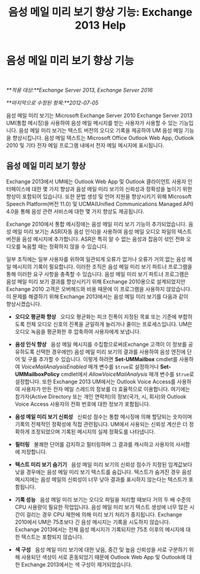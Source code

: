 ﻿---
title: '음성 메일 미리 보기 향상 기능: Exchange 2013 Help'
TOCTitle: 음성 메일 미리 보기 향상 기능
ms:assetid: 1fcccec1-4edc-40b8-948c-111647d7d770
ms:mtpsurl: https://technet.microsoft.com/ko-kr/library/JJ150501(v=EXCHG.150)
ms:contentKeyID: 50482701
ms.date: 05/22/2018
mtps_version: v=EXCHG.150
ms.translationtype: MT
---

# 음성 메일 미리 보기 향상 기능

 

_**적용 대상:**Exchange Server 2013, Exchange Server 2016_

_**마지막으로 수정된 항목:**2012-07-05_

음성 메일 미리 보기는 Microsoft Exchange Server 2010 Exchange Server 2013 UM(통합 메시징)을 사용하여 음성 메일 메시지를 받는 사용자가 사용할 수 있는 기능입니다. 음성 메일 미리 보기는 텍스트 버전의 오디오 기록을 제공하여 UM 음성 메일 기능을 향상시킵니다. 음성 메일 텍스트는 Microsoft Office Outlook Web App, Outlook 2010 및 기타 전자 메일 프로그램 내에서 전자 메일 메시지에 표시됩니다.

## 음성 메일 미리 보기 향상

Exchange 2013에서 UM에는 Outlook Web App 및 Outlook 클라이언트 사용자 인터페이스에 대한 몇 가지 향상과 음성 메일 미리 보기의 신뢰성과 정확성을 높이기 위한 향상이 포함되어 있습니다. 또한 문법 생성 및 언어 지원을 향상시키기 위해 Microsoft Speech Platform(버전 11.0) 및 UCMA(Unified Communications Managed API) 4.0을 통해 음성 관련 서비스에 대한 몇 가지 향상도 제공됩니다.

Exchange 2010에서 통합 메시징에는 음성 메일 미리 보기 기능이 추가되었습니다. 음성 메일 미리 보기는 ASR(자동 음성 인식)을 사용하여 음성 메일 오디오 파일의 텍스트 버전을 음성 메시지에 추가합니다. ASR은 특히 알 수 없는 음성과 잡음이 섞인 전화 오디오를 녹음할 때는 정확하지 않을 수 있습니다.

일부 조직에는 일부 사용자를 위하여 일관되게 오류가 없거나 오류가 거의 없는 음성 메일 메시지의 기록이 필요합니다. 이러한 조직은 음성 메일 미리 보기 파트너 프로그램을 통해 이러한 요구 사항을 충족할 수 있습니다. 음성 메일 미리 보기 파트너 프로그램은 음성 메일 미리 보기 결과를 향상시키기 위해 Exchange 2010용으로 설계되었지만 Exchange 2010 고객은 오버헤드와 비용 때문에 이 프로그램을 사용하지 않았습니다. 이 문제를 해결하기 위해 Exchange 2013에서는 음성 메일 미리 보기를 다음과 같이 향상시켰습니다.

  - **오디오 평균화 향상**   오디오 평균화는 피크 진폭이 지정된 목표 또는 기준에 부합하도록 전체 오디오 신호의 진폭을 균일하게 늘리거나 줄이는 프로세스입니다. UM은 오디오 녹음을 평균화한 후 압축하여 사용자에게 보냅니다.

  - **음성 인식 향상**   음성 메일 메시지를 수집함으로써(Exchange 고객이 이 정보를 공유하도록 선택한 경우에만) 음성 메일 미리 보기의 결과를 사용하여 음성 엔진에 단어 및 구를 추가할 수 있습니다. 이렇게 하려면 **Set-UMMailbox** cmdlet를 사용하여 *VoiceMailAnalysisEnabled* 매개 변수를 `$true`로 설정하거나 **Set-UMMailboxPolicy** cmdlet에서 *AllowVoiceMailAnalysis* 매개 변수를 `$true`로 설정합니다. 또한 Exchange 2013 UM에서는 Outlook Voice Access를 사용하여 사용자가 만든 전자 메일 스레드의 정보를 더 효율적으로 이용합니다. 여기에는 참가자(Active Directory 또는 개인 연락처)의 정보(국가, 시, 회사)와 Outlook Voice Access 사용자의 전화 번호에 대한 정보가 포함됩니다.

  - **음성 메일 미리 보기 신뢰성**   신뢰성 점수는 통합 메시징에 의해 할당되는 숫자이며 기록의 전체적인 정확성에 직접 관련됩니다. UM에서 사용되는 신뢰성 계산은 더 정확하게 조정되었으며 기록된 메시지의 실제 정확도를 나타냅니다.

  - **필터링**   불쾌한 단어를 감지하고 필터링하며 그 결과를 캐시하고 사용자의 사서함에 저장합니다.

  - **텍스트 미리 보기 숨기기**   음성 메일 미리 보기의 신뢰성 점수가 지정된 임계값보다 낮을 경우에는 음성 메일 미리 보기 텍스트를 숨깁니다. 텍스트가 숨겨진 경우 음성 메시지에는 음성 메일의 신뢰성이 너무 낮아 결과를 표시하지 않는다는 텍스트가 포함됩니다.

  - **기록 성능**   음성 메일 미리 보기는 오디오 파일을 처리할 때보다 거의 두 배 수준의 CPU 사용량이 필요한 작업입니다. 음성 메일 미리 보기 텍스트 생성에 너무 많은 시간이 걸리는 경우 CPU 제한에 의해 미리 보기 처리가 중지됩니다. Exchange 2010에서 UM은 75초보다 긴 음성 메시지는 기록을 시도하지 않습니다. Exchange 2013에서는 전체 음성 메시지가 기록되지만 75초 이후의 메시지에 대한 텍스트는 포함되지 않습니다.

  - **색 구성**   음성 메일 미리 보기에 대한 낮음, 중간 및 높음 신뢰성을 서로 구분하기 위해 사용되던 색상이 서로 혼동되었기 때문에 Outlook Web App 및 Outlook에 대한 Exchange 2013에서는 색 구성이 제거되었습니다.

